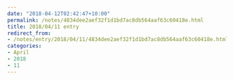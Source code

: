 ```yaml
---
date: "2018-04-12T02:42:47+10:00"
permalink: /notes/4834dee2aef32f1d1bd7ac8db564aaf63c60418e.html
title: 2018/04/11 entry
redirect_from:
- /notes/entry/2018/04/11/4834dee2aef32f1d1bd7ac8db564aaf63c60418e.html
categories:
- April
- 2018
- 11
---
```

